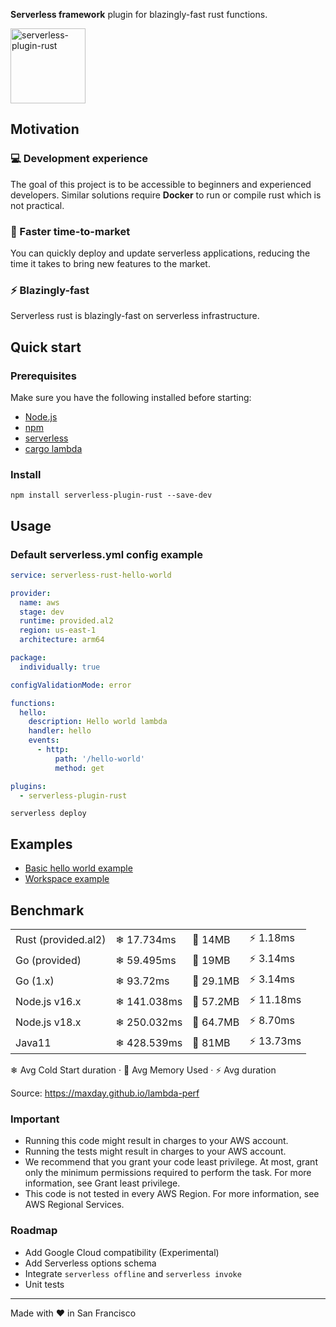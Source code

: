 **Serverless framework** plugin for blazingly-fast rust functions.

<img src="https://rustacean.net/assets/rustacean-flat-happy.png" alt="serverless-plugin-rust" height="120" width="auto" />

## Motivation

### 💻 Development experience
The goal of this project is to be accessible to beginners and experienced developers. Similar solutions require **Docker** to run or compile rust which is not practical.

### 🚀 Faster time-to-market
You can quickly deploy and update serverless applications, reducing the time it takes to bring new features to the market.

### ⚡️ Blazingly-fast
Serverless rust is blazingly-fast on serverless infrastructure.

## Quick start

### Prerequisites

Make sure you have the following installed before starting:

- [Node.js](https://nodejs.org)
- [npm](https://docs.npmjs.com/downloading-and-installing-node-js-and-npm)
- [serverless](https://www.serverless.com)
- [cargo lambda](https://www.cargo-lambda.info)

### Install
```console
npm install serverless-plugin-rust --save-dev
```

## Usage

### Default serverless.yml config example

```yml
service: serverless-rust-hello-world

provider:
  name: aws
  stage: dev
  runtime: provided.al2
  region: us-east-1
  architecture: arm64

package:
  individually: true

configValidationMode: error

functions:
  hello:
    description: Hello world lambda
    handler: hello
    events:
      - http:
          path: '/hello-world'
          method: get

plugins:
  - serverless-plugin-rust
```

```console
serverless deploy
```

## Examples

- [Basic hello world example](https://github.com/MadebyAe/serverless-plugin-rust/tree/main/examples/hello-world)
- [Workspace example](https://github.com/MadebyAe/serverless-plugin-rust/tree/main/examples/workspace)

## Benchmark

|                     |             |           |              |
|---------------------|-------------|-----------|--------------|
| Rust (provided.al2) | ❄ 17.734ms  | 💾 14MB   | ⚡ 1.18ms   |
| Go (provided)       | ❄ 59.495ms  | 💾 19MB   | ⚡ 3.14ms   |
| Go (1.x)            | ❄ 93.72ms   | 💾 29.1MB | ⚡ 3.14ms   |
| Node.js v16.x       | ❄ 141.038ms | 💾 57.2MB | ⚡ 11.18ms   |
| Node.js v18.x       | ❄ 250.032ms | 💾 64.7MB | ⚡ 8.70ms  |
| Java11              | ❄ 428.539ms | 💾 81MB   | ⚡ 13.73ms |

❄ Avg Cold Start duration · 💾 Avg Memory Used · ⚡ Avg duration

Source: https://maxday.github.io/lambda-perf

### Important

- Running this code might result in charges to your AWS account.
- Running the tests might result in charges to your AWS account.
- We recommend that you grant your code least privilege. At most, grant only the minimum permissions required to perform the task. For more information, see Grant least privilege.
- This code is not tested in every AWS Region. For more information, see AWS Regional Services.

### Roadmap

- Add Google Cloud compatibility (Experimental)
- Add Serverless options schema
- Integrate `serverless offline` and `serverless invoke`
- Unit tests

---

Made with ❤️  in San Francisco
